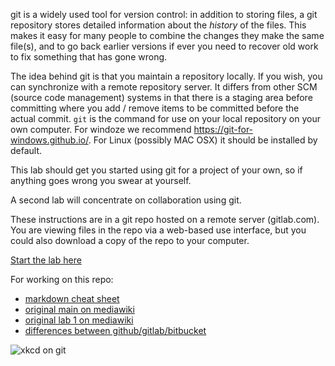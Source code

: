 git is a widely used tool for version control: in addition to storing files, a
git repository stores detailed information about the _history_ of the files.
This makes it easy for many people to combine the changes they make the same
file(s), and to go back earlier versions if ever you need to recover old work
to fix something that has gone wrong.

The idea behind git is that you maintain a repository locally. If you
wish, you can synchronize with a remote repository server. It differs
from other SCM (source code management) systems in that there is a
staging area before committing where you add / remove items to be
committed before the actual commit. `git` is the command for use on your
local repository on your own computer. For windoze we recommend
<https://git-for-windows.github.io/>. For Linux (possibly MAC OSX) it
should be installed by default.

This lab should get you started using git for a project of your own,
so if anything goes wrong you swear at yourself.

A second lab will concentrate on collaboration using git.

These instructions are in a git repo hosted on a remote server (gitlab.com). 
You are viewing files in the repo via a web-based use interface, but you 
could also download a copy of the repo to your computer.


[Start the lab here](Labtext1.md)

For working on this repo:

-   [markdown cheat sheet](https://github.com/adam-p/markdown-here/wiki/Markdown-Cheatsheet)
-   [original main on mediawiki](http://wiki.pcampbell.profweb.ca/index.php/Using\_git)
-   [original lab 1 on mediawiki](http://wiki.pcampbell.profweb.ca/index.php/Introductory\_Git\_Lab)
-   [differences between github/gitlab/bitbucket](https://about.gitlab.com/2016/01/27/comparing-terms-gitlab-github-bitbucket/)

![xkcd on git](https://imgs.xkcd.com/comics/git_2x.png)
